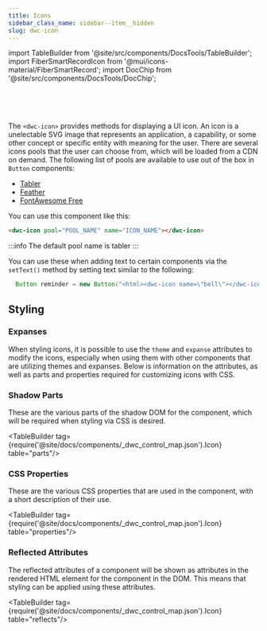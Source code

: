 ```yaml
---
title: Icons
sidebar_class_name: sidebar--item__hidden
slug: dwc-icon
---
```


import TableBuilder from '@site/src/components/DocsTools/TableBuilder';
import FiberSmartRecordIcon from '@mui/icons-material/FiberSmartRecord';
import DocChip from '@site/src/components/DocsTools/DocChip';

<DocChip chip='shadow' />

<DocChip chip='name' label="dwc-icon" />

<br />
<br />
<br />

The `<dwc-icon>` provides methods for displaying a UI icon. An icon is a unelectable SVG image that represents an application, a capability, or some other concept or specific entity with meaning for the user. There are several icons pools that the user can choose from, which will be loaded from a CDN on demand. The following list of pools are available to use out of the box in `Button` components:

- [Tabler](https://tabler-icons.io/)
- [Feather](https://feathericons.com/)
- [FontAwesome Free](https://fontawesome.com/)

You can use this component like this:

```html
<dwc-icon pool="POOL_NAME" name="ICON_NAME"></dwc-icon>
```

:::info
The default pool name is tabler
:::

You can use these when adding text to certain components via the `setText()` method by setting text similar to the following:

```java
  Button reminder = new Button("<html><dwc-icon name=\"bell\"></dwc-icon> Icon Left</html>");
```

## Styling

### Expanses
When styling icons, it is possible to use the `theme` and `expanse` attributes to modify the icons, especially when using them with other components that are utilizing themes and expanses. Below is information on the attributes, as well as parts and properties required for customizing icons with CSS.

### Shadow Parts

These are the various parts of the shadow DOM for the component, which will be required when styling via CSS is desired.

<TableBuilder tag={require('@site/docs/components/_dwc_control_map.json').Icon} table="parts"/>

### CSS Properties

These are the various CSS properties that are used in the component, with a short description of their use.


<TableBuilder tag={require('@site/docs/components/_dwc_control_map.json').Icon} table="properties"/>

### Reflected Attributes

The reflected attributes of a component will be shown as attributes in the rendered HTML element for the component in the DOM. This means that styling can be applied using these attributes.


<TableBuilder tag={require('@site/docs/components/_dwc_control_map.json').Icon} table="reflects"/>